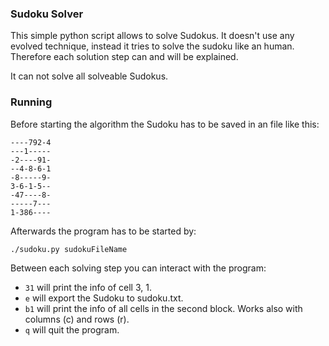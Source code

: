 ### Sudoku Solver

This simple python script allows to solve Sudokus. It doesn't use any evolved technique, instead it tries to solve the sudoku like an human. Therefore each solution step can and will be explained. 

It can not solve all solveable Sudokus.


### Running

Before starting the algorithm the Sudoku has to be saved in an file like this:

```
----792-4
---1-----
-2----91-
--4-8-6-1
-8-----9-
3-6-1-5--
-47----8-
-----7---
1-386----
```

Afterwards the program has to be started by:
```
./sudoku.py sudokuFileName
```

Between each solving step you can interact with the program:
- `31` will print the info of cell 3, 1.
- `e` will export the Sudoku to sudoku.txt.
- `b1` will print the info of all cells in the second block. Works also with columns (c) and rows (r).
- `q` will quit the program. 
